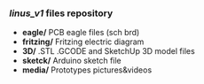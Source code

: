 ### *linus_v1* files repository

- **eagle/** PCB eagle files (sch brd)
- **fritzing/** Fritzing electric diagram
- **3D/** .STL .GCODE and SketchUp 3D model files
- **sketck/** Arduino sketch file
- **media/** Prototypes pictures&videos 
